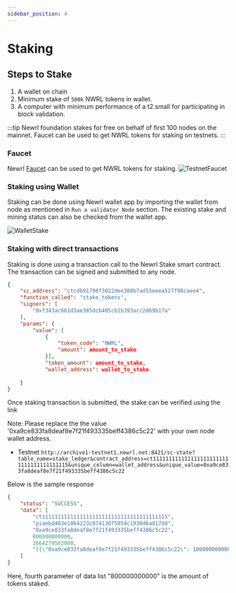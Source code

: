```yaml
---
sidebar_position: 4
---
```


# Staking

## Steps to Stake 
1. A wallet on chain
2. Minimum stake of `500k` NWRL tokens in wallet.
3. A computer with minimum performance of a t2.small for participating in block validation.

:::tip
Newrl foundation stakes for free on behalf of first 100 nodes on the mainnet. Faucet can be used to get NWRL tokens for staking on testnets. 
:::


### Faucet
Newrl [Faucet](https://wallet.newrl.net/faucet/) can be used to get NWRL tokens for staking.
![TestnetFaucet](/img/testnet_faucet.png)


### Staking using Wallet
Staking can be done using Newrl wallet app by importing the wallet from node as mentioned in `Run a validator Node` section. The existing stake and mining status can also be checked from the wallet app.

![WalletStake](/img/wallet_staking.png)

### Staking with direct transactions
Staking is done using a transaction call to the Newrl Stake smart contract. The transaction can be signed and submitted to any node.

```json
{
    "sc_address": "ctcdb91798f3022dee388b7ad55eeea527f98caee4",
    "function_called": "stake_tokens",
    "signers": [
        "0xf343ac661d3ae385dcb405cb1b393acc2d69b17a"
    ],
    "params": {
        "value": [
            {
                "token_code": "NWRL",
                "amount": amount_to_stake
            }],
            "token_amount": amount_to_stake,
            "wallet_address": wallet_to_stake
        
    }
}
```

Once staking transaction is submitted, the stake can be verified using the link 

Note: Please replace the the value '0xa9ce833fa8deaf8e7f21f493335beff4386c5c22' with your own node wallet address.
- Testnet `http://archive1-testnet1.newrl.net:8421/sc-state?table_name=stake_ledger&contract_address=ct1111111111111111111111111111111111111115&unique_column=wallet_address&unique_value=0xa9ce833fa8deaf8e7f21f493335beff4386c5c22`

Below is the sample response

```json
{
    "status": "SUCCESS",
    "data": [
        "ct1111111111111111111111111111111111111115",
        "piaebd403e1864223c07413075054c1936d6ad17dd",
        "0xa9ce833fa8deaf8e7f21f493335beff4386c5c22",
        800000000000,
        1664279562000,
        "[{\"0xa9ce833fa8deaf8e7f21f493335beff4386c5c22\": 100000000000}, {\"0xce4b9b89efa5ee6c34655c8198c09494dc3d95bb\": 700000000000}]"
    ]
}
```
Here, fourth parameter of data list "800000000000" is the amount of tokens staked.
